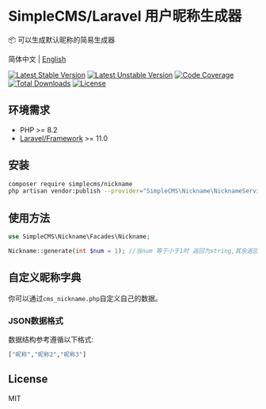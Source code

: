 # SimpleCMS/Laravel 用户昵称生成器

📦 可以生成默认昵称的简易生成器

简体中文 | [English](./README.md)

[![Latest Stable Version](https://poser.pugx.org/simplecms/nickname/v/stable.svg)](https://packagist.org/packages/simplecms/nickname) [![Latest Unstable Version](https://poser.pugx.org/simplecms/nickname/v/unstable.svg)](https://packagist.org/packages/simplecms/nickname) [![Code Coverage](https://scrutinizer-ci.com/g/overtrue/easy-sms/badges/coverage.png?b=master)](https://scrutinizer-ci.com/g/hackout/simplecms-nickname/?branch=master) [![Total Downloads](https://poser.pugx.org/simplecms/nickname/downloads)](https://packagist.org/packages/simplecms/nickname) [![License](https://poser.pugx.org/simplecms/nickname/license)](https://packagist.org/packages/simplecms/nickname)

## 环境需求

- PHP >= 8.2
- [Laravel/Framework](https://packagist.org/packages/laravel/framework) >= 11.0

## 安装

```bash
composer require simplecms/nickname
php artisan vendor:publish --provider="SimpleCMS\Nickname\NicknameServiceProvider" --tag=simplecms
```

## 使用方法

```php
use SimpleCMS\Nickname\Facades\Nickname; 

Nickname::generate(int $num = 1); //当num 等于小于1时 返回为string,其余返回array

```

## 自定义昵称字典

你可以通过```cms_nickname.php```自定义自己的数据。

### JSON数据格式

数据结构参考遵循以下格式:

```bash
["昵称","昵称2","昵称3"]
```

## License

MIT
